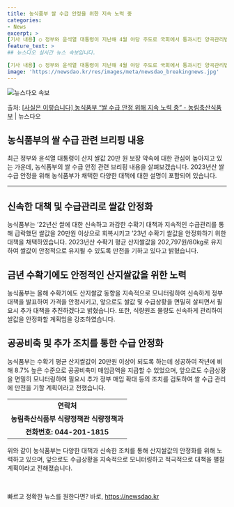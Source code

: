 ```yaml
---
title: 농식품부 쌀 수급 안정을 위한 지속 노력 중
categories:
- News
excerpt: >
[기사 내용] ○ 정부와 윤석열 대통령이 지난해 4월 야당 주도로 국회에서 통과시킨 양곡관리법 개정안에 대해…
feature_text: >
## 뉴스다오 실시간 뉴스 속보입니다.

[기사 내용] ○ 정부와 윤석열 대통령이 지난해 4월 야당 주도로 국회에서 통과시킨 양곡관리법 개정안에 대해…
image: 'https://newsdao.kr/res/images/meta/newsdao_breakingnews.jpg'
---
```


![뉴스다오 속보](https://newsdao.kr/res/images/meta/newsdao_breakingnews.jpg)

<p>출처: <a href="https://newsdao.kr/2995" rel="dofollow">[사실은 이렇습니다] 농식품부 “쌀 수급 안정 위해 지속 노력 중” - 농림축산식품부</a> | 뉴스다오</p>

<h2>농식품부의 쌀 수급 관련 브리핑 내용</h2>

<p data-ke-size="size16">최근 정부와 윤석열 대통령이 산지 쌀값 20만 원 보장 약속에 대한 관심이 높아지고 있는 가운데, 농식품부의 쌀 수급 안정 관련 브리핑 내용을 살펴보겠습니다. 2023년산 쌀 수급 안정을 위해 농식품부가 채택한 다양한 대책에 대한 설명이 포함되어 있습니다.</p>

<hr>

<h2 data-ke-size="size26">신속한 대책 및 수급관리로 쌀값 안정화</h2>

<p data-ke-size="size16">농식품부는 ’22년산 쌀에 대한 신속하고 과감한 수확기 대책과 지속적인 수급관리를 통해 급락했던 쌀값을 20만원 이상으로 회복시키고 ’23년 수확기 쌀값을 안정화하기 위한 대책을 채택하였습니다. 2023년산 수확기 평균 산지쌀값을 202,797원/80kg로 유지하여 쌀값이 안정적으로 유지될 수 있도록 만전을 기하고 있다고 밝혔습니다.</p>

<h2 data-ke-size="size26">금년 수확기에도 안정적인 산지쌀값을 위한 노력</h2>

<p data-ke-size="size16">농식품부는 올해 수확기에도 산지쌀값 동향을 지속적으로 모니터링하여 신속하게 정부대책을 발표하여 가격을 안정시키고, 앞으로도 쌀값 및 수급상황을 면밀히 살피면서 필요시 추가 대책을 추진하겠다고 밝혔습니다. 또한, 식량원조 물량도 신속하게 관리하여 쌀값을 안정화할 계획임을 강조하였습니다.</p>

<h2 data-ke-size="size26">공공비축 및 추가 조치를 통한 수급 안정화</h2>

<p data-ke-size="size16">농식품부는 수확기 평균 산지쌀값이 20만원 이상이 되도록 하는데 성공하여 작년에 비해 8.7% 높은 수준으로 공공비축미 매입금액을 지급할 수 있었으며, 앞으로도 수급상황을 면밀히 모니터링하여 필요시 추가 정부 매입 확대 등의 조치를 검토하여 쌀 수급 관리에 만전을 기할 계획이라고 전했습니다.</p>

<table>
	<tr>
		<td style="text-align: center; height: 17px;"><b>연락처</b></td>
	</tr>
	<tr>
		<td style="text-align: center; height: 17px;"><b>농림축산식품부 식량정책관 식량정책과</b></td>
	</tr>
	<tr>
		<td style="text-align: center; height: 17px;"><b>전화번호: 044-201-1815</b></td>
	</tr>
</table>

<p data-ke-size="size16">위와 같이 농식품부는 다양한 대책과 신속한 조치를 통해 산지쌀값의 안정화를 위해 노력하고 있으며, 앞으로도 수급상황을 지속적으로 모니터링하고 적극적으로 대책을 펼칠 계획이라고 전해졌습니다.</p>

<p data-ke-size="size16">&nbsp;</p> 

빠르고 정확한 뉴스를 원한다면? 바로, <a href="https://newsdao.kr" rel="dofollow">https://newsdao.kr</a>


    
